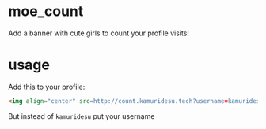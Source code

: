 # moe_count
Add a banner with cute girls to count your profile visits!
# usage
Add this to your profile:
```md
<img align="center" src=http://count.kamuridesu.tech?username=kamuridesu](http://count.kamuridesu.tech?username=kamuridesu/>
```
But instead of `kamuridesu` put your username
